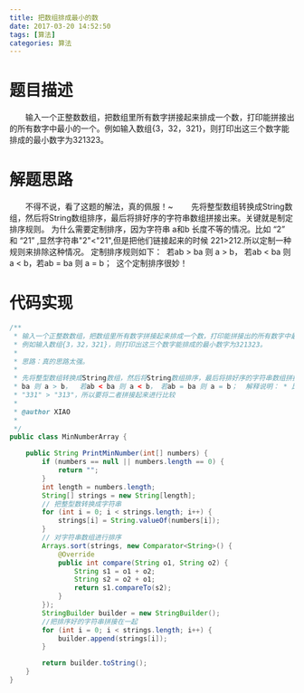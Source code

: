 ```yaml
---
title: 把数组排成最小的数
date: 2017-03-20 14:52:50
tags: [算法]
categories: 算法
---
```

# 题目描述
&emsp;&emsp;输入一个正整数数组，把数组里所有数字拼接起来排成一个数，打印能拼接出的所有数字中最小的一个。例如输入数组{3，32，321}，则打印出这三个数字能排成的最小数字为321323。
<!--more-->
# 解题思路
&emsp;&emsp;不得不说，看了这题的解法，真的佩服！~
&emsp;&emsp;先将整型数组转换成String数组，然后将String数组排序，最后将排好序的字符串数组拼接出来。关键就是制定排序规则。
为什么需要定制排序，因为字符串 a和b 长度不等的情况。比如 “2” 和 “21” ,显然字符串"2"<"21",但是把他们链接起来的时候 221>212.所以定制一种规则来排除这种情况。
定制排序规则如下：  若ab > ba  则 a > b， 若ab < ba 则 a < b，若ab = ba 则 a = b； 
这个定制排序很妙！
# 代码实现
```java
/**
 * 输入一个正整数数组，把数组里所有数字拼接起来排成一个数，打印能拼接出的所有数字中最小的一个。
 * 例如输入数组{3，32，321}，则打印出这三个数字能排成的最小数字为321323。
 * 
 * 思路：真的思路太强。
 * 
 * 先将整型数组转换成String数组，然后将String数组排序，最后将排好序的字符串数组拼接出来。关键就是制定排序规则。  排序规则如下：  若ab >
 * ba 则 a > b，  若ab < ba 则 a < b， 若ab = ba 则 a = b；  解释说明： * 比如 "3" <"31" 但是
 * "331" > "313"，所以要将二者拼接起来进行比较
 * 
 * @author XIAO
 *
 */
public class MinNumberArray {

	public String PrintMinNumber(int[] numbers) {
		if (numbers == null || numbers.length == 0) {
			return "";
		}
		int length = numbers.length;
		String[] strings = new String[length];
		// 把整型数转换成字符串
		for (int i = 0; i < strings.length; i++) {
			strings[i] = String.valueOf(numbers[i]);
		}
		// 对字符串数组进行排序
		Arrays.sort(strings, new Comparator<String>() {
			@Override
			public int compare(String o1, String o2) {
				String s1 = o1 + o2;
				String s2 = o2 + o1;
				return s1.compareTo(s2);
			}
		});
		StringBuilder builder = new StringBuilder();
		//把排序好的字符串拼接在一起
		for (int i = 0; i < strings.length; i++) {
			builder.append(strings[i]);
		}

		return builder.toString();
	}
}
```
       